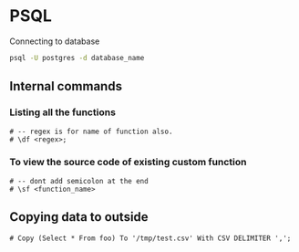 # PSQL

Connecting to database

```sh
psql -U postgres -d database_name
```

## Internal commands

### Listing all the functions

```psql
# -- regex is for name of function also.
# \df <regex>;
```

### To view the source code of existing custom function

```psql
# -- dont add semicolon at the end
# \sf <function_name>
```

## Copying data to outside

```psql
# Copy (Select * From foo) To '/tmp/test.csv' With CSV DELIMITER ',';
```
